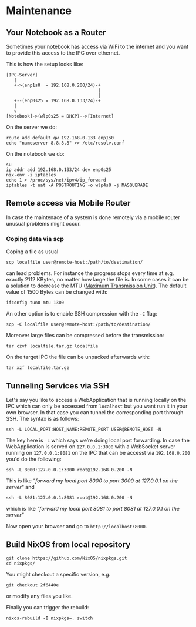# Maintenance

## Your Notebook as a Router

Sometimes your notebook has access via WiFi to the internet and you
want to provide this access to the IPC over ethernet.

This is how the setup looks like:

    [IPC-Server]
       |
       +->(enp1s0  = 192.168.0.200/24)-+
                                       |
                                       |
       +--(enp0s25 = 192.168.0.133/24)-+
       |
       v
    [Notebook]->(wlp0s25 = DHCP)-->[Internet]

On the server we do:

    route add default gw 192.168.0.133 enp1s0
    echo "nameserver 8.8.8.8" >> /etc/resolv.conf

On the notebook we do:

    su
    ip addr add 192.168.0.133/24 dev enp0s25
    nix-env -i iptables
    echo 1 > /proc/sys/net/ipv4/ip_forward
    iptables -t nat -A POSTROUTING -o wlp4s0 -j MASQUERADE

## Remote access via Mobile Router

In case the maintenace of a system is done remotely via a mobile router
unusual problems might occur.

### Coping data via scp

Coping a file as usual

```
scp localfile user@remote-host:/path/to/destination/
```
can lead problems.
For instance the progress stops every time at e.g. exactly 2112 KBytes,
no matter how large the file is.
In some cases it can be a solution to decrease the MTU
([Maximum Transmission Unit](https://en.wikipedia.org/wiki/Maximum_transmission_unit)).
The default value of 1500 Bytes can be changed with:

```
ifconfig tun0 mtu 1300
```

An other option is to enable SSH compression with the `-C` flag:
```
scp -C localfile user@remote-host:/path/to/destination/
```

Moreover large files can be compressed before the transmission:

```
tar czvf localfile.tar.gz localfile
```
On the target IPC the file can be unpacked afterwards with:
```
tar xzf localfile.tar.gz
```

## Tunneling Services via SSH

Let's say you like to access a WebApplication that is running locally on the IPC
which can only be accessed from `localhost`
but you want run it in your own browser.
In that case you can tunnel the corresponding port through SSH.
The syntax is as follows:

```
ssh -L LOCAL_PORT:HOST_NAME:REMOTE_PORT USER@REMOTE_HOST -N
```
The key here is `-L` which says we’re doing local port forwarding.
In case the WebApplication is served on `127.0.0.1:3000`
with a WebSocket server running on `127.0.0.1:8081` on the IPC that can
be accesst via `192.168.0.200` you'd do the following:

```
ssh -L 8000:127.0.0.1:3000 root@192.168.0.200 -N
```
This is like *"forward my local port 8000 to port 3000 at 127.0.0.1 on the server"* and
```
ssh -L 8081:127.0.0.1:8081 root@192.168.0.200 -N
```
which is like *"forward my local port 8081 to port 8081 at 127.0.0.1 on the server"*

Now open your browser and go to `http://localhost:8000`.

## Build NixOS from local repository

```
git clone https://github.com/NixOS/nixpkgs.git
cd nixpkgs/
```
You might checkout a specific version, e.g.
```
git checkout 2f6440e
```
or modify any files you like.

Finally you can trigger the rebuild:
```
nixos-rebuild -I nixpkgs=. switch
```
